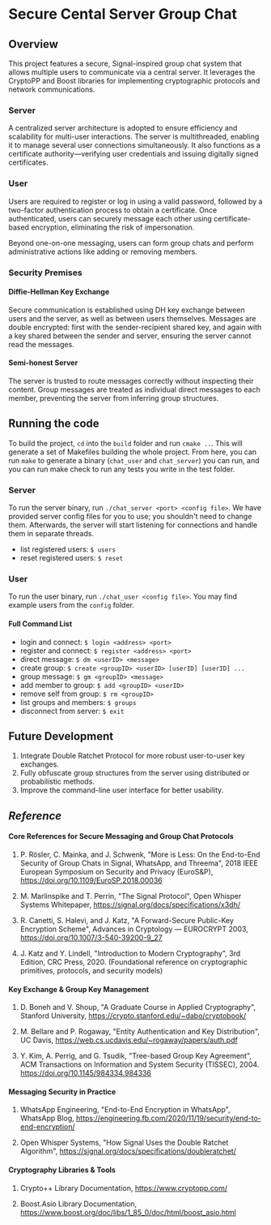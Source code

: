 # Secure Cental Server Group Chat

## Overview
This project features a secure, Signal-inspired group chat system that allows multiple users to communicate via a central server. It leverages the CryptoPP and Boost libraries for implementing cryptographic protocols and network communications.

### Server
A centralized server architecture is adopted to ensure efficiency and scalability for multi-user interactions. The server is multithreaded, enabling it to manage several user connections simultaneously. It also functions as a certificate authority—verifying user credentials and issuing digitally signed certificates.

### User
Users are required to register or log in using a valid password, followed by a two-factor authentication process to obtain a certificate. Once authenticated, users can securely message each other using certificate-based encryption, eliminating the risk of impersonation.

Beyond one-on-one messaging, users can form group chats and perform administrative actions like adding or removing members.

### Security Premises
#### Diffie-Hellman Key Exchange
Secure communication is established using DH key exchange between users and the server, as well as between users themselves. Messages are double encrypted: first with the sender-recipient shared key, and again with a key shared between the sender and server, ensuring the server cannot read the messages.

#### Semi-honest Server
The server is trusted to route messages correctly without inspecting their content. Group messages are treated as individual direct messages to each member, preventing the server from inferring group structures. 

## Running the code
To build the project, `cd` into the `build` folder and run `cmake ..`. This will generate a set of Makefiles building the whole project. From here, you can run `make` to generate a binary (`chat_user` and `chat_server`) you can run, and you can run make check to run any tests you write in the test folder.

### Server
To run the server binary, run `./chat_server <port> <config file>`. We have provided server config files for you to use; you shouldn't need to change them. Afterwards, the server will start listening for connections and handle them in separate threads.

- list registered users: `$ users`
- reset registered users: `$ reset`

### User
To run the user binary, run `./chat_user <config file>`. You may find example users from the `config` folder. 

#### Full Command List
- login and connect: `$ login <address> <port>`
- register and connect: `$ register <address> <port>`
- direct message: `$ dm <userID> <message>`
- create group: `$ create <groupID> <userID> [userID] [userID] ...`
- group message: `$ gm <groupID> <message>`
- add member to group: `$ add <groupID> <userID>`
- remove self from group: `$ rm <groupID>`
- list groups and members: `$ groups`
- disconnect from server: `$ exit`

## Future Development
1. Integrate Double Ratchet Protocol for more robust user-to-user key exchanges.
2. Fully obfuscate group structures from the server using distributed or probabilistic methods.
3. Improve the command-line user interface for better usability.

## _Reference_
#### Core References for Secure Messaging and Group Chat Protocols
1. P. Rösler, C. Mainka, and J. Schwenk,
"More is Less: On the End-to-End Security of Group Chats in Signal, WhatsApp, and Threema",
2018 IEEE European Symposium on Security and Privacy (EuroS&P),
https://doi.org/10.1109/EuroSP.2018.00036

2. M. Marlinspike and T. Perrin,
"The Signal Protocol",
Open Whisper Systems Whitepaper,
https://signal.org/docs/specifications/x3dh/

3. R. Canetti, S. Halevi, and J. Katz,
"A Forward-Secure Public-Key Encryption Scheme",
Advances in Cryptology — EUROCRYPT 2003,
https://doi.org/10.1007/3-540-39200-9_27

4. J. Katz and Y. Lindell,
"Introduction to Modern Cryptography",
3rd Edition, CRC Press, 2020.
(Foundational reference on cryptographic primitives, protocols, and security models)

#### Key Exchange & Group Key Management
1. D. Boneh and V. Shoup,
"A Graduate Course in Applied Cryptography",
Stanford University,
https://crypto.stanford.edu/~dabo/cryptobook/

2. M. Bellare and P. Rogaway,
"Entity Authentication and Key Distribution",
UC Davis,
https://web.cs.ucdavis.edu/~rogaway/papers/auth.pdf

3. Y. Kim, A. Perrig, and G. Tsudik,
"Tree-based Group Key Agreement",
ACM Transactions on Information and System Security (TISSEC), 2004.
https://doi.org/10.1145/984334.984336

#### Messaging Security in Practice
1. WhatsApp Engineering,
"End-to-End Encryption in WhatsApp",
WhatsApp Blog,
https://engineering.fb.com/2020/11/19/security/end-to-end-encryption/

2. Open Whisper Systems,
"How Signal Uses the Double Ratchet Algorithm",
https://signal.org/docs/specifications/doubleratchet/

#### Cryptography Libraries & Tools
1. Crypto++ Library Documentation,
https://www.cryptopp.com/

2. Boost.Asio Library Documentation,
https://www.boost.org/doc/libs/1_85_0/doc/html/boost_asio.html
